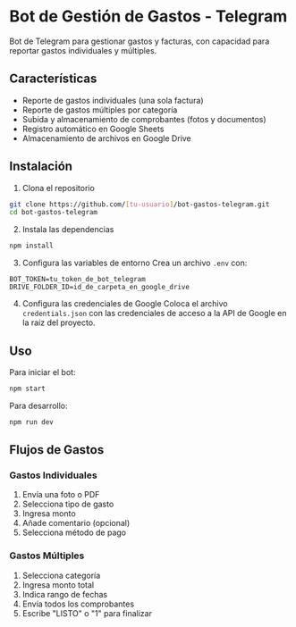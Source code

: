 # Bot de Gestión de Gastos - Telegram

Bot de Telegram para gestionar gastos y facturas, con capacidad para reportar gastos individuales y múltiples.

## Características

- Reporte de gastos individuales (una sola factura)
- Reporte de gastos múltiples por categoría
- Subida y almacenamiento de comprobantes (fotos y documentos)
- Registro automático en Google Sheets
- Almacenamiento de archivos en Google Drive

## Instalación

1. Clona el repositorio
```bash
git clone https://github.com/[tu-usuario]/bot-gastos-telegram.git
cd bot-gastos-telegram
```

2. Instala las dependencias
```bash
npm install
```

3. Configura las variables de entorno
Crea un archivo `.env` con:
```
BOT_TOKEN=tu_token_de_bot_telegram
DRIVE_FOLDER_ID=id_de_carpeta_en_google_drive
```

4. Configura las credenciales de Google
Coloca el archivo `credentials.json` con las credenciales de acceso a la API de Google en la raíz del proyecto.

## Uso

Para iniciar el bot:
```bash
npm start
```

Para desarrollo:
```bash
npm run dev
```

## Flujos de Gastos

### Gastos Individuales
1. Envía una foto o PDF
2. Selecciona tipo de gasto
3. Ingresa monto
4. Añade comentario (opcional)
5. Selecciona método de pago

### Gastos Múltiples
1. Selecciona categoría
2. Ingresa monto total
3. Indica rango de fechas
4. Envía todos los comprobantes
5. Escribe "LISTO" o "1" para finalizar 